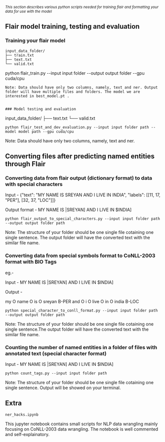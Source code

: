 *<sub>This section describes various python scripts needed for training flair and formatting your data for use with the model</sub>*

## Flair model training, testing and evaluation

### Training your flair model

```
input_data_folder/
├── train.txt
├── text.txt
└── valid.txt
```
python flair_train.py --input input folder --output output folder --gpu cuda/cpu
```
Note: Data should have only two columns, namely, text and ner. Output folder will have multiple files and folders. The model we are interested in best_model.pt .


### Model testing and evaluation

```
input_data_folder/
├── text.txt
└── valid.txt
```
python flair_test_and_dev_evaluation.py --input input folder path --model model path --gpu cuda/cpu
```
Note: Data should have only two columns, namely, text and ner.

## Converting files after predicting named entities through Flair

### Converting data from flair output (dictionary format) to data with special characters

Input - {"text": "MY NAME IS SREYAN AND I LIVE IN INDIA", "labels": [[11, 17, "PER"], [32, 37, "LOC"]]}

Output format - MY NAME IS |SREYAN] AND I LIVE IN $INDIA]

```
python flair_output_to_special_characters.py --input input folder path --output output folder path
```
Note: The structure of your folder should be one single file cotaining one single sentence. The output folder will have the converted text with the similar file name.


### Converting data from special symbols format to CoNLL-2003 format with BIO Tags
eg.-

Input - MY NAME IS |SREYAN] AND I LIVE IN $INDIA]

Output -

my O
name O
is O
sreyan B-PER
and O
i O
live O
in O
india B-LOC

```
python special_character_to_conll_format.py --input input folder path --output output folder path
```
Note: The structure of your folder should be one single file cotaining one single sentence.The output folder will have the converted text with the similar file name.

### Counting the number of named entities in a folder of files with annotated text (special character format)

Input - MY NAME IS |SREYAN] AND I LIVE IN $INDIA]

```
python count_tags.py --input input folder path
```
Note: The structure of your folder should be one single file cotaining one single sentence. Output will be showed on your terminal.

## Extra

```
ner_hacks.ipynb
```
This jupyter notebook contains small scripts for NLP data wrangling mainly focusing on CoNLL-2003 data wrangling. The notebook is well commented and self-explainatory.



